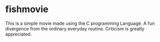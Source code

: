 # fishmovie
This is a simple movie made using the C programming Language. 
A fun divergence from the ordinary everyday routine. Criticism is greatly appreciated.
